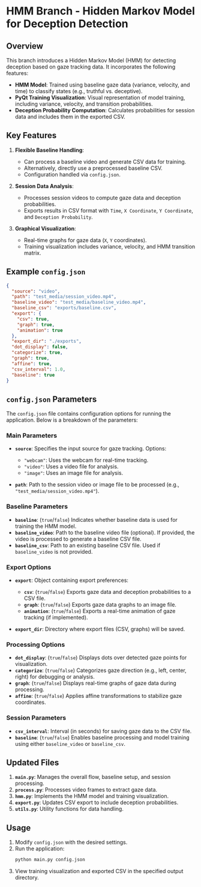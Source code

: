 # HMM Branch - Hidden Markov Model for Deception Detection

## Overview
This branch introduces a Hidden Markov Model (HMM) for detecting deception based on gaze tracking data. It incorporates the following features:
- **HMM Model**: Trained using baseline gaze data (variance, velocity, and time) to classify states (e.g., truthful vs. deceptive).
- **PyQt Training Visualization**: Visual representation of model training, including variance, velocity, and transition probabilities.
- **Deception Probability Computation**: Calculates probabilities for session data and includes them in the exported CSV.

## Key Features
1. **Flexible Baseline Handling**:
   - Can process a baseline video and generate CSV data for training.
   - Alternatively, directly use a preprocessed baseline CSV.
   - Configuration handled via `config.json`.

2. **Session Data Analysis**:
   - Processes session videos to compute gaze data and deception probabilities.
   - Exports results in CSV format with `Time`, `X Coordinate`, `Y Coordinate`, and `Deception Probability`.

3. **Graphical Visualization**:
   - Real-time graphs for gaze data (`X`, `Y` coordinates).
   - Training visualization includes variance, velocity, and HMM transition matrix.

## Example `config.json`
```json
{
  "source": "video",
  "path": "test_media/session_video.mp4",
  "baseline_video": "test_media/baseline_video.mp4",
  "baseline_csv": "exports/baseline.csv",
  "export": {
    "csv": true,
    "graph": true,
    "animation": true
  },
  "export_dir": "./exports",
  "dot_display": false,
  "categorize": true,
  "graph": true,
  "affine": true,
  "csv_interval": 1.0,
  "baseline": true
}
```


## `config.json` Parameters

The `config.json` file contains configuration options for running the application. Below is a breakdown of the parameters:

### Main Parameters
- **`source`**: Specifies the input source for gaze tracking. Options:
  - `"webcam"`: Uses the webcam for real-time tracking.
  - `"video"`: Uses a video file for analysis.
  - `"image"`: Uses an image file for analysis.

- **`path`**: Path to the session video or image file to be processed (e.g., `"test_media/session_video.mp4"`).

### Baseline Parameters
- **`baseline`**: (`true`/`false`) Indicates whether baseline data is used for training the HMM model.
- **`baseline_video`**: Path to the baseline video file (optional). If provided, the video is processed to generate a baseline CSV file.
- **`baseline_csv`**: Path to an existing baseline CSV file. Used if `baseline_video` is not provided.

### Export Options
- **`export`**: Object containing export preferences:
  - **`csv`**: (`true`/`false`) Exports gaze data and deception probabilities to a CSV file.
  - **`graph`**: (`true`/`false`) Exports gaze data graphs to an image file.
  - **`animation`**: (`true`/`false`) Exports a real-time animation of gaze tracking (if implemented).

- **`export_dir`**: Directory where export files (CSV, graphs) will be saved.

### Processing Options
- **`dot_display`**: (`true`/`false`) Displays dots over detected gaze points for visualization.
- **`categorize`**: (`true`/`false`) Categorizes gaze direction (e.g., left, center, right) for debugging or analysis.
- **`graph`**: (`true`/`false`) Displays real-time graphs of gaze data during processing.
- **`affine`**: (`true`/`false`) Applies affine transformations to stabilize gaze coordinates.

### Session Parameters
- **`csv_interval`**: Interval (in seconds) for saving gaze data to the CSV file.
- **`baseline`**: (`true`/`false`) Enables baseline processing and model training using either `baseline_video` or `baseline_csv`.

## Updated Files
1. **`main.py`**: Manages the overall flow, baseline setup, and session processing.
2. **`process.py`**: Processes video frames to extract gaze data.
3. **`hmm.py`**: Implements the HMM model and training visualization.
4. **`export.py`**: Updates CSV export to include deception probabilities.
5. **`utils.py`**: Utility functions for data handling.

## Usage
1. Modify `config.json` with the desired settings.
2. Run the application:
   ```bash
   python main.py config.json
   ```
3. View training visualization and exported CSV in the specified output directory.